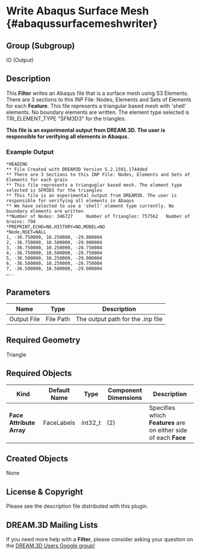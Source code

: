 Write Abaqus Surface Mesh {#abaqussurfacemeshwriter}
=============

## Group (Subgroup) ##
IO (Output)

## Description ##
This **Filter** writes an Abaqus file that is a surface mesh using S3 Elements. There are 3 sections to this INP File: Nodes, Elements and Sets of Elements for each **Feature**. This file represents a triangular based mesh with 'shell' elements. No boundary elements are written. The element type selected is TRI_ELEMENT_TYPE "SFM3D3" for the triangles.

**This file is an experimental output from DREAM.3D. The user is responsible for verifying all elements in Abaqus.**

### Example Output ###     

	*HEADING
    ** File Created with DREAM3D Version 5.2.1591.1744ded
    ** There are 3 Sections to this INP File: Nodes, Elements and Sets of Elements for each grain
    ** This file represents a trianguglar based mesh. The element type selected is SFM3D3 for the triangles
    ** This file is an experimental output from DREAM3D. The user is responsible for verifying all elements in Abaqus
    ** We have selected to use a 'shell' element type currently. No boundary elements are written
    **Number of Nodes: 346727     Number of Triangles: 757562   Number of Grains: 794
    *PREPRINT,ECHO=NO,HISTORY=NO,MODEL=NO
    *Node,NSET=NALL
    1, -36.750000, 10.250000, -29.000004
    2, -36.750000, 10.500000, -29.000004
    3, -36.750000, 10.250000, -28.750004
    4, -36.750000, 10.500000, -28.750004
    5, -36.500000, 10.250000, -29.000004
    6, -36.500000, 10.250000, -28.750004
    7, -36.500000, 10.500000, -29.000004
    …..

## Parameters ##
| Name             | Type | Description |
|------------------|------|--------------------|
| Output File | File Path | The output path for the .inp file |

## Required Geometry ##
Triangle

## Required Objects ##

| Kind | Default Name | Type | Component Dimensions | Description |
|------|--------------|-------------|---------|-----|
| **Face Attribute Array** | FaceLabels | int32_t | (2) | Specifies which **Features** are on either side of each **Face** |

## Created Objects ##
None

## License & Copyright ##

Please see the description file distributed with this plugin.

## DREAM.3D Mailing Lists ##

If you need more help with a **Filter**, please consider asking your question on the [DREAM.3D Users Google group!](https://groups.google.com/forum/?hl=en#!forum/dream3d-users)


